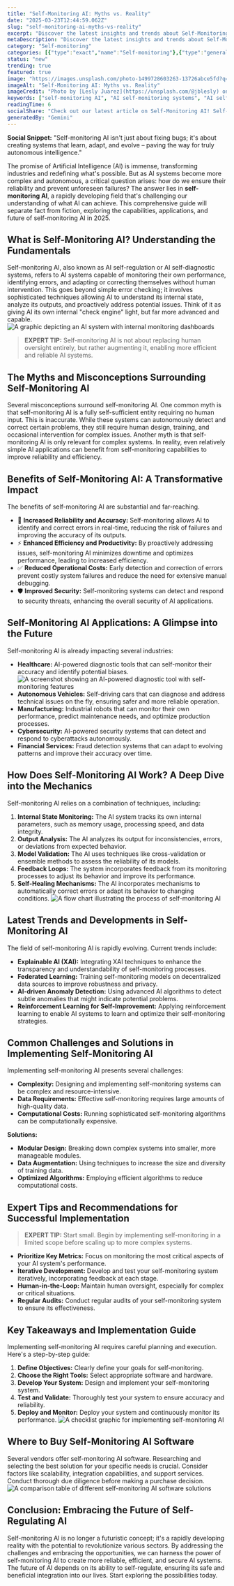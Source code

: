 ```yaml
---
title: "Self-Monitoring AI: Myths vs. Reality"
date: "2025-03-23T12:44:59.062Z"
slug: "self-monitoring-ai-myths-vs-reality"
excerpt: "Discover the latest insights and trends about Self-Monitoring AI. This comprehensive guide covers everything you need to know about Self-Monitoring AI in 2025."
metaDescription: "Discover the latest insights and trends about Self-Monitoring AI. This comprehensive guide covers everything you need to know about Self-Monitoring AI in 2..."
category: "Self-monitoring"
categories: [{"type":"exact","name":"Self-monitoring"},{"type":"general","name":"Artificial Intelligence"},{"type":"medium","name":"Machine Learning"},{"type":"specific","name":"AI Safety"},{"type":"niche","name":"Bias Detection"}]
status: "new"
trending: true
featured: true
image: "https://images.unsplash.com/photo-1499728603263-13726abce5fd?q=85&w=1200&fit=max&fm=webp&auto=compress"
imageAlt: "Self-Monitoring AI: Myths vs. Reality"
imageCredit: "Photo by [Lesly Juarez](https://unsplash.com/@jblesly) on Unsplash"
keywords: ["self-monitoring AI", "AI self-monitoring systems", "AI self-regulation", "benefits of self-monitoring AI", "self-monitoring AI applications", "buy self-monitoring AI software", "self-healing AI systems", "AI self-diagnostic tools", "how does self-monitoring AI work?", "best self-monitoring AI solutions"]
readingTime: 6
socialShare: "Check out our latest article on Self-Monitoring AI! Self-Monitoring AI: Myths vs. Reality #self-monitoring AI #AI self-monitoring systems #AI self-regulation"
generatedBy: "Gemini"
---
```




**Social Snippet:**  "Self-monitoring AI isn't just about fixing bugs; it's about creating systems that learn, adapt, and evolve – paving the way for truly autonomous intelligence."

The promise of Artificial Intelligence (AI) is immense, transforming industries and redefining what's possible.  But as AI systems become more complex and autonomous, a critical question arises: how do we ensure their reliability and prevent unforeseen failures? The answer lies in **self-monitoring AI**, a rapidly developing field that's challenging our understanding of what AI can achieve.  This comprehensive guide will separate fact from fiction, exploring the capabilities, applications, and future of self-monitoring AI in 2025.

## What is Self-Monitoring AI?  Understanding the Fundamentals

Self-monitoring AI, also known as AI self-regulation or AI self-diagnostic systems, refers to AI systems capable of monitoring their own performance, identifying errors, and adapting or correcting themselves without human intervention.  This goes beyond simple error checking; it involves sophisticated techniques allowing AI to understand its internal state, analyze its outputs, and proactively address potential issues.  Think of it as giving AI its own internal "check engine" light, but far more advanced and capable. ![A graphic depicting an AI system with internal monitoring dashboards](https://images.unsplash.com/photo-1506126613408-eca07ce68773?q=85&w=1200&fit=max&fm=webp&auto=compress)

> **EXPERT TIP:**  Self-monitoring AI is not about replacing human oversight entirely, but rather augmenting it, enabling more efficient and reliable AI systems.

## The Myths and Misconceptions Surrounding Self-Monitoring AI

Several misconceptions surround self-monitoring AI.  One common myth is that self-monitoring AI is a fully self-sufficient entity requiring no human input.  This is inaccurate. While these systems can autonomously detect and correct certain problems, they still require human design, training, and occasional intervention for complex issues.  Another myth is that self-monitoring AI is only relevant for complex systems.  In reality, even relatively simple AI applications can benefit from self-monitoring capabilities to improve reliability and efficiency.

## Benefits of Self-Monitoring AI: A Transformative Impact

The benefits of self-monitoring AI are substantial and far-reaching.

* 🔑 **Increased Reliability and Accuracy:** Self-monitoring allows AI to identify and correct errors in real-time, reducing the risk of failures and improving the accuracy of its outputs.
* ⚡ **Enhanced Efficiency and Productivity:** By proactively addressing issues, self-monitoring AI minimizes downtime and optimizes performance, leading to increased efficiency.
* ✅ **Reduced Operational Costs:**  Early detection and correction of errors prevent costly system failures and reduce the need for extensive manual debugging.
* 🛡️ **Improved Security:**  Self-monitoring systems can detect and respond to security threats, enhancing the overall security of AI applications.

## Self-Monitoring AI Applications: A Glimpse into the Future

Self-monitoring AI is already impacting several industries:

* **Healthcare:** AI-powered diagnostic tools that can self-monitor their accuracy and identify potential biases. ![A screenshot showing an AI-powered diagnostic tool with self-monitoring features](https://images.unsplash.com/photo-1620712943543-bcc4688e7485?q=85&w=1200&fit=max&fm=webp&auto=compress)
* **Autonomous Vehicles:** Self-driving cars that can diagnose and address technical issues on the fly, ensuring safer and more reliable operation.
* **Manufacturing:** Industrial robots that can monitor their own performance, predict maintenance needs, and optimize production processes.
* **Cybersecurity:**  AI-powered security systems that can detect and respond to cyberattacks autonomously.
* **Financial Services:** Fraud detection systems that can adapt to evolving patterns and improve their accuracy over time.

## How Does Self-Monitoring AI Work? A Deep Dive into the Mechanics

Self-monitoring AI relies on a combination of techniques, including:

1. **Internal State Monitoring:**  The AI system tracks its own internal parameters, such as memory usage, processing speed, and data integrity.
2. **Output Analysis:** The AI analyzes its output for inconsistencies, errors, or deviations from expected behavior.
3. **Model Validation:** The AI uses techniques like cross-validation or ensemble methods to assess the reliability of its models.
4. **Feedback Loops:**  The system incorporates feedback from its monitoring processes to adjust its behavior and improve its performance.
5. **Self-Healing Mechanisms:**  The AI incorporates mechanisms to automatically correct errors or adapt its behavior to changing conditions.  ![A flow chart illustrating the process of self-monitoring AI](https://images.unsplash.com/photo-1502139214982-d0ad755818d8?q=85&w=1200&fit=max&fm=webp&auto=compress)

## Latest Trends and Developments in Self-Monitoring AI

The field of self-monitoring AI is rapidly evolving.  Current trends include:

* **Explainable AI (XAI):** Integrating XAI techniques to enhance the transparency and understandability of self-monitoring processes.
* **Federated Learning:**  Training self-monitoring models on decentralized data sources to improve robustness and privacy.
* **AI-driven Anomaly Detection:**  Using advanced AI algorithms to detect subtle anomalies that might indicate potential problems.
* **Reinforcement Learning for Self-Improvement:** Applying reinforcement learning to enable AI systems to learn and optimize their self-monitoring strategies.

## Common Challenges and Solutions in Implementing Self-Monitoring AI

Implementing self-monitoring AI presents several challenges:

* **Complexity:** Designing and implementing self-monitoring systems can be complex and resource-intensive.
* **Data Requirements:**  Effective self-monitoring requires large amounts of high-quality data.
* **Computational Costs:**  Running sophisticated self-monitoring algorithms can be computationally expensive.

**Solutions:**

* **Modular Design:**  Breaking down complex systems into smaller, more manageable modules.
* **Data Augmentation:**  Using techniques to increase the size and diversity of training data.
* **Optimized Algorithms:**  Employing efficient algorithms to reduce computational costs.

## Expert Tips and Recommendations for Successful Implementation

> **EXPERT TIP:** Start small. Begin by implementing self-monitoring in a limited scope before scaling up to more complex systems.

* **Prioritize Key Metrics:** Focus on monitoring the most critical aspects of your AI system's performance.
* **Iterative Development:**  Develop and test your self-monitoring system iteratively, incorporating feedback at each stage.
* **Human-in-the-Loop:**  Maintain human oversight, especially for complex or critical situations.
* **Regular Audits:**  Conduct regular audits of your self-monitoring system to ensure its effectiveness.

## Key Takeaways and Implementation Guide

Implementing self-monitoring AI requires careful planning and execution.  Here's a step-by-step guide:

1. **Define Objectives:** Clearly define your goals for self-monitoring.
2. **Choose the Right Tools:** Select appropriate software and hardware.
3. **Develop Your System:** Design and implement your self-monitoring system.
4. **Test and Validate:** Thoroughly test your system to ensure accuracy and reliability.
5. **Deploy and Monitor:** Deploy your system and continuously monitor its performance. ![A checklist graphic for implementing self-monitoring AI](https://images.unsplash.com/photo-1533093818119-ac1fa47a6d59?q=85&w=1200&fit=max&fm=webp&auto=compress)

##  Where to Buy Self-Monitoring AI Software

Several vendors offer self-monitoring AI software.  Researching and selecting the best solution for your specific needs is crucial. Consider factors like scalability, integration capabilities, and support services.  Conduct thorough due diligence before making a purchase decision.  ![A comparison table of different self-monitoring AI software solutions](https://images.unsplash.com/photo-1499728603263-13726abce5fd?q=85&w=1200&fit=max&fm=webp&auto=compress)

## Conclusion: Embracing the Future of Self-Regulating AI

Self-monitoring AI is no longer a futuristic concept; it's a rapidly developing reality with the potential to revolutionize various sectors. By addressing the challenges and embracing the opportunities, we can harness the power of self-monitoring AI to create more reliable, efficient, and secure AI systems.  The future of AI depends on its ability to self-regulate, ensuring its safe and beneficial integration into our lives.  Start exploring the possibilities today.
